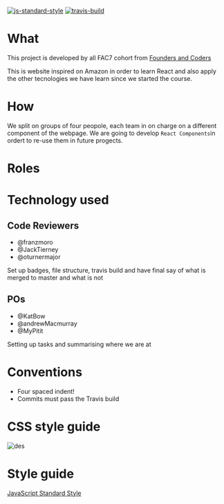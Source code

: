 [![js-standard-style](https://img.shields.io/badge/code%20style-standard-brightgreen.svg)](http://standardjs.com/)
[![travis-build](https://travis-ci.org/FAC7/amazon2.0.svg?branch=master)](https://travis-ci.org/FAC7/amazon2.0)

# What
This project is developed by all FAC7 cohort from [Founders and Coders](http://www.foundersandcoders.com/)

This is website inspired on Amazon in order to learn React and also apply the other tecnologies we have learn since we started the course. 

# How 
We split on groups of four peopole, each team in on charge on a different component of the webpage. We are going to develop ```React Components```in ordert to re-use them in future progects. 

# Roles


# Technology used



## Code Reviewers

* @franzmoro
* @JackTierney
* @oturnermajor


Set up badges, file structure, travis build and have final say of what is merged to master and what is not

## POs

* @KatBow
* @andrewMacmurray
* @MyPitit

Setting up tasks and summarising where we are at

# Conventions

* Four spaced indent!
* Commits must pass the Travis build
 
# CSS style guide

![des](https://cloud.githubusercontent.com/assets/2573931/13844160/e7efdbb2-ec2f-11e5-8869-ab5843efde22.png)

# Style guide
[JavaScript Standard Style ](https://github.com/feross/standard)
